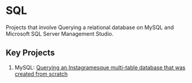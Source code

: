 # SQL
 Projects that involve Querying a relational database on MySQL and Microsoft SQL Server Management Studio.

## Key  Projects
   1. MySQL: [Querying an Instagramesque multi-table database that was created from scratch](https://github.com/SheninFrancies/SQL/tree/main/Project%20-%20Basic%20Instagram%20Clone) 
